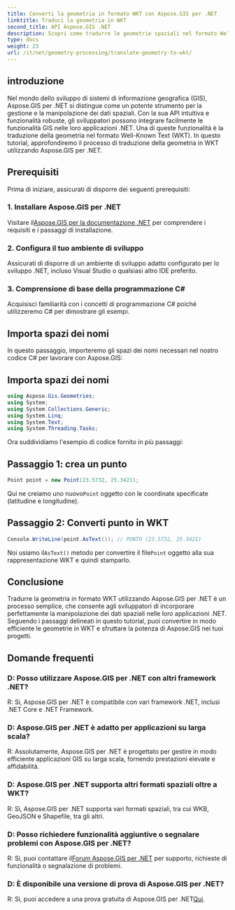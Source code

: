 ```yaml
---
title: Converti la geometria in formato WKT con Aspose.GIS per .NET
linktitle: Traduci la geometria in WKT
second_title: API Aspose.GIS .NET
description: Scopri come tradurre le geometrie spaziali nel formato Well-Known Text (WKT) utilizzando Aspose.GIS per .NET. Potenzia le tue capacità di sviluppo GIS.
type: docs
weight: 23
url: /it/net/geometry-processing/translate-geometry-to-wkt/
---
```

## introduzione
Nel mondo dello sviluppo di sistemi di informazione geografica (GIS), Aspose.GIS per .NET si distingue come un potente strumento per la gestione e la manipolazione dei dati spaziali. Con la sua API intuitiva e funzionalità robuste, gli sviluppatori possono integrare facilmente le funzionalità GIS nelle loro applicazioni .NET. Una di queste funzionalità è la traduzione della geometria nel formato Well-Known Text (WKT). In questo tutorial, approfondiremo il processo di traduzione della geometria in WKT utilizzando Aspose.GIS per .NET.
## Prerequisiti
Prima di iniziare, assicurati di disporre dei seguenti prerequisiti:
### 1. Installare Aspose.GIS per .NET
 Visitare il[Aspose.GIS per la documentazione .NET](https://reference.aspose.com/gis/net/) per comprendere i requisiti e i passaggi di installazione.
### 2. Configura il tuo ambiente di sviluppo
Assicurati di disporre di un ambiente di sviluppo adatto configurato per lo sviluppo .NET, incluso Visual Studio o qualsiasi altro IDE preferito.
### 3. Comprensione di base della programmazione C#
Acquisisci familiarità con i concetti di programmazione C# poiché utilizzeremo C# per dimostrare gli esempi.

## Importa spazi dei nomi
In questo passaggio, importeremo gli spazi dei nomi necessari nel nostro codice C# per lavorare con Aspose.GIS:
## Importa spazi dei nomi
```csharp
using Aspose.Gis.Geometries;
using System;
using System.Collections.Generic;
using System.Linq;
using System.Text;
using System.Threading.Tasks;
```

Ora suddividiamo l'esempio di codice fornito in più passaggi:
## Passaggio 1: crea un punto
```csharp
Point point = new Point(23.5732, 25.3421);
```
 Qui ne creiamo uno nuovo`Point` oggetto con le coordinate specificate (latitudine e longitudine).
## Passaggio 2: Converti punto in WKT
```csharp
Console.WriteLine(point.AsText()); // PUNTO (23.5732, 25.3421)
```
 Noi usiamo il`AsText()` metodo per convertire il file`Point` oggetto alla sua rappresentazione WKT e quindi stamparlo.

## Conclusione
Tradurre la geometria in formato WKT utilizzando Aspose.GIS per .NET è un processo semplice, che consente agli sviluppatori di incorporare perfettamente la manipolazione dei dati spaziali nelle loro applicazioni .NET. Seguendo i passaggi delineati in questo tutorial, puoi convertire in modo efficiente le geometrie in WKT e sfruttare la potenza di Aspose.GIS nei tuoi progetti.
## Domande frequenti
### D: Posso utilizzare Aspose.GIS per .NET con altri framework .NET?
R: Sì, Aspose.GIS per .NET è compatibile con vari framework .NET, inclusi .NET Core e .NET Framework.
### D: Aspose.GIS per .NET è adatto per applicazioni su larga scala?
R: Assolutamente, Aspose.GIS per .NET è progettato per gestire in modo efficiente applicazioni GIS su larga scala, fornendo prestazioni elevate e affidabilità.
### D: Aspose.GIS per .NET supporta altri formati spaziali oltre a WKT?
R: Sì, Aspose.GIS per .NET supporta vari formati spaziali, tra cui WKB, GeoJSON e Shapefile, tra gli altri.
### D: Posso richiedere funzionalità aggiuntive o segnalare problemi con Aspose.GIS per .NET?
 R: Sì, puoi contattare il[Forum Aspose.GIS per .NET](https://forum.aspose.com/c/gis/33) per supporto, richieste di funzionalità o segnalazione di problemi.
### D: È disponibile una versione di prova di Aspose.GIS per .NET?
 R: Sì, puoi accedere a una prova gratuita di Aspose.GIS per .NET[Qui](https://releases.aspose.com/).